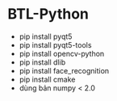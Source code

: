 # BTL-Python
- pip install pyqt5
- pip install pyqt5-tools
- pip install opencv-python
- pip install dlib
- pip install face_recognition
- pip install cmake
- dùng bản numpy < 2.0